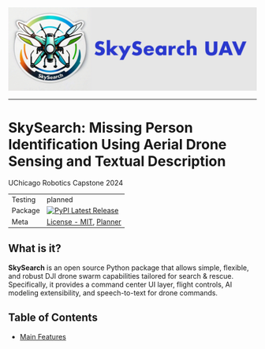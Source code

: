 <picture align="left">
  <source media="(prefers-color-scheme: dark)" srcset="https://github.com/DonutsDuncan/SkySearch_UAV/blob/main/Media/Images/SkySearch%20Logos/SkySearchLogo3.png">
  <img alt="SkySearch Logo" src="https://github.com/DonutsDuncan/SkySearch_UAV/blob/main/Media/Images/SkySearch%20Logos/SkySearchLogo3.png">
</picture>

-------------
# SkySearch: Missing Person Identification Using Aerial Drone Sensing and Textual Description
UChicago Robotics Capstone 2024

| | |
| --- | --- |
| Testing | planned |
| Package | [![PyPI Latest Release](https://img.shields.io/pypi/v/pandas.svg)](https://pypi.org)|
| Meta | [License - MIT](https://github.com/DonutsDuncan/SkySearch_UAV/blob/main/LICENSE), [Planner](https://tasks.office.com/uchicagoedu.onmicrosoft.com/en-US/Home/Planner/#/plantaskboard?groupId=628cb9c8-9d50-4637-bf24-97c6dc69dcd0&planId=NsaYBJB_O0yTWmSdtJf0t2QAHnMA) |


## What is it?

**SkySearch** is an open source Python package that allows simple, flexible, and robust DJI drone swarm capabilities tailored for search & rescue. Specifically, it provides a command center UI layer, flight controls, AI modeling extensibility, and speech-to-text for drone commands.

## Table of Contents

- [Main Features](#main-features)
